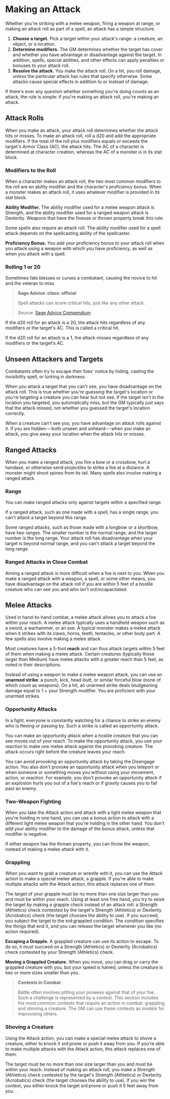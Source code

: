 # Making an Attack

Whether you're striking with a melee weapon, firing a weapon at range,
or making an attack roll as part of a spell, an attack has a simple
structure.

1.  **Choose a target.** Pick a target within your attack's range: a
    creature, an object, or a location.
2.  **Determine modifiers.** The GM determines whether the target has
    cover and whether you have advantage or disadvantage against the
    target. In addition, spells, special abilities, and other effects
    can apply penalties or bonuses to your attack roll.
3.  **Resolve the attack.** You make the attack roll. On a hit, you roll
    damage, unless the particular attack has rules that specify
    otherwise. Some attacks cause special effects in addition to or
    instead of damage.

If there's ever any question whether something you're doing counts as an
attack, the rule is simple: if you're making an attack roll, you're
making an attack.

## Attack Rolls

When you make an attack, your attack roll determines whether the attack
hits or misses. To make an attack roll, roll a d20 and add the
appropriate modifiers. If the total of the roll plus modifiers equals or
exceeds the target's Armor Class (AC), the attack hits. The AC of a
character is determined at character creation, whereas the AC of a
monster is in its stat block.

### Modifiers to the Roll

When a character makes an attack roll, the two most common modifiers to
the roll are an ability modifier and the character's proficiency bonus.
When a monster makes an attack roll, it uses whatever modifier is
provided in its stat block.

**Ability Modifier.** The ability modifier used for a melee weapon
attack is Strength, and the ability modifier used for a ranged weapon
attack is Dexterity. Weapons that have the finesse or thrown property
break this rule.

Some spells also require an attack roll. The ability modifier used for a
spell attack depends on the spellcasting ability of the spellcaster.

**Proficiency Bonus.** You add your proficiency bonus to your attack
roll when you attack using a weapon with which you have proficiency, as
well as when you attack with a spell.

### Rolling 1 or 20

Sometimes fate blesses or curses a combatant, causing the novice to hit
and the veteran to miss.

> **Sage Advice :class: official**
>
> Spell attacks can score critical hits, just like any other attack.
>
> Source: [Sage Advice
> Compendium](http://media.wizards.com/2015/downloads/dnd/SA_Compendium_1.01.pdf)

If the d20 roll for an attack is a 20, the attack hits regardless of any
modifiers or the target's AC. This is called a critical hit.

If the d20 roll for an attack is a 1, the attack misses regardless of
any modifiers or the target's AC.

## Unseen Attackers and Targets

Combatants often try to escape their foes' notice by hiding, casting the
invisibility spell, or lurking in darkness.

When you attack a target that you can't see, you have disadvantage on
the attack roll. This is true whether you're guessing the target's
location or you're targeting a creature you can hear but not see. If the
target isn't in the location you targeted, you automatically miss, but
the GM typically just says that the attack missed, not whether you
guessed the target's location correctly.

When a creature can't see you, you have advantage on attack rolls
against it. If you are hidden---both unseen and unheard---when you make
an attack, you give away your location when the attack hits or misses.

## Ranged Attacks

When you make a ranged attack, you fire a bow or a crossbow, hurl a
handaxe, or otherwise send projectiles to strike a foe at a distance. A
monster might shoot spines from its tail. Many spells also involve
making a ranged attack.

### Range

You can make ranged attacks only against targets within a specified
range.

If a ranged attack, such as one made with a spell, has a single range,
you can't attack a target beyond this range.

Some ranged attacks, such as those made with a longbow or a shortbow,
have two ranges. The smaller number is the normal range, and the larger
number is the long range. Your attack roll has disadvantage when your
target is beyond normal range, and you can't attack a target beyond the
long range.

### Ranged Attacks in Close Combat

Aiming a ranged attack is more difficult when a foe is next to you. When
you make a ranged attack with a weapon, a spell, or some other means,
you have disadvantage on the attack roll if you are within 5 feet of a
hostile creature who can see you and who isn't srd:incapacitated.

## Melee Attacks

Used in hand-to-hand combat, a melee attack allows you to attack a foe
within your reach. A melee attack typically uses a handheld weapon such
as a sword, a warhammer, or an axe. A typical monster makes a melee
attack when it strikes with its claws, horns, teeth, tentacles, or other
body part. A few spells also involve making a melee attack.

Most creatures have a 5-foot **reach** and can thus attack targets
within 5 feet of them when making a melee attack. Certain creatures
(typically those larger than Medium) have melee attacks with a greater
reach than 5 feet, as noted in their descriptions.

Instead of using a weapon to make a melee weapon attack, you can use an
**unarmed strike**: a punch, kick, head-butt, or similar forceful blow
(none of which count as weapons). On a hit, an unarmed strike deals
bludgeoning damage equal to 1 + your Strength modifier. You are
proficient with your unarmed strikes.

### Opportunity Attacks

In a fight, everyone is constantly watching for a chance to strike an
enemy who is fleeing or passing by. Such a strike is called an
opportunity attack.

You can make an opportunity attack when a hostile creature that you can
see moves out of your reach. To make the opportunity attack, you use
your reaction to make one melee attack against the provoking creature.
The attack occurs right before the creature leaves your reach.

You can avoid provoking an opportunity attack by taking the Disengage
action. You also don't provoke an opportunity attack when you teleport
or when someone or something moves you without using your movement,
action, or reaction. For example, you don't provoke an opportunity
attack if an explosion hurls you out of a foe's reach or if gravity
causes you to fall past an enemy.

### Two-Weapon Fighting

When you take the Attack action and attack with a light melee weapon
that you're holding in one hand, you can use a bonus action to attack
with a different light melee weapon that you're holding in the other
hand. You don't add your ability modifier to the damage of the bonus
attack, unless that modifier is negative.

If either weapon has the thrown property, you can throw the weapon,
instead of making a melee attack with it.

### Grappling

When you want to grab a creature or wrestle with it, you can use the
Attack action to make a special melee attack, a grapple. If you're able
to make multiple attacks with the Attack action, this attack replaces
one of them.

The target of your grapple must be no more than one size larger than you
and must be within your reach. Using at least one free hand, you try to
seize the target by making a grapple check instead of an attack roll: a
Strength (Athletics) check contested by the target's Strength
(Athletics) or Dexterity (Acrobatics) check (the target chooses the
ability to use). If you succeed, you subject the target to the
srd:grappled condition. The condition specifies the things that end it,
and you can release the target whenever you like (no action required).

**Escaping a Grapple.** A grappled creature can use its action to
escape. To do so, it must succeed on a Strength (Athletics) or Dexterity
(Acrobatics) check contested by your Strength (Athletics) check.

**Moving a Grappled Creature.** When you move, you can drag or carry the
grappled creature with you, but your speed is halved, unless the
creature is two or more sizes smaller than you.

> **Contests in Combat**
>
> Battle often involves pitting your prowess against that of your foe.
> Such a challenge is represented by a contest. This section includes
> the most common contests that require an action in combat: grappling
> and shoving a creature. The GM can use these contests as models for
> improvising others.

### Shoving a Creature

Using the Attack action, you can make a special melee attack to shove a
creature, either to knock it srd:prone or push it away from you. If
you're able to make multiple attacks with the Attack action, this attack
replaces one of them.

The target must be no more than one size larger than you and must be
within your reach. Instead of making an attack roll, you make a Strength
(Athletics) check contested by the target's Strength (Athletics) or
Dexterity (Acrobatics) check (the target chooses the ability to use). If
you win the contest, you either knock the target srd:prone or push it 5
feet away from you.
